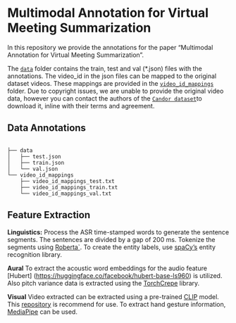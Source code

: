 # Multimodal Annotation for Virtual Meeting Summarization

In this repository we provide the annotations for the paper “Multimodal Annotation for Virtual Meeting Summarization”.

The [`data`](https://github.com/skotey/vidchatsum/tree/main/data) folder contains the train, test and val (*.json) files with the annotations. The video_id in the json files can be mapped to the original dataset videos. These mappings are provided in the [`video_id_mappings`](https://github.com/skotey/vidchatsum/tree/main/video_id_mappings) folder. Due to copyright issues, we are unable to provide the original video data, however you can contact the authors of the [`Candor dataset`](https://betterup-data-requests.herokuapp.com/)to download it, inline with their terms and agreement.


## Data Annotations

```plaintext

├── data
│   ├── test.json
│   ├── train.json
│   └── val.json
└── video_id_mappings
    ├── video_id_mappings_test.txt
    ├── video_id_mappings_train.txt
    └── video_id_mappings_val.txt

```
## Feature Extraction

**Linguistics:**
Process the ASR time-stamped words to generate the sentence segments. The sentences are divided by a gap of 200 ms. Tokenize the segments using [Roberta`](https://huggingface.co/FacebookAI/roberta-base). To create the entity labels, use [spaCy’s](https://spacy.io) entity recognition library. 

**Aural**
To extract the acoustic word embeddings for the audio feature [Hubert] (https://huggingface.co/facebook/hubert-base-ls960) is utilized. Also pitch variance data is extracted using the [TorchCrepe](https://pypi.org/project/torchcrepe/) library.

**Visual**
Video extracted can be extracted using a pre-trained [CLIP](https://huggingface.co/openai/clip-vit-base-patch32) model. This [repository](https://v-iashin.github.io/video_features/models/clip/) is recommend for use. To extract hand gesture information, [MediaPipe](https://github.com/google-ai-edge/mediapipe) can be used. 
